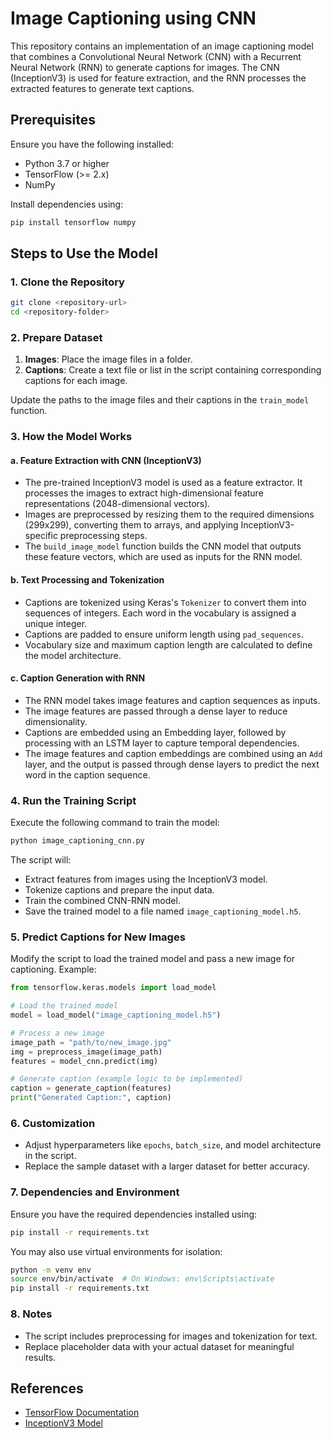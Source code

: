 
# Image Captioning using CNN

This repository contains an implementation of an image captioning model that combines a Convolutional Neural Network (CNN) with a Recurrent Neural Network (RNN) to generate captions for images. The CNN (InceptionV3) is used for feature extraction, and the RNN processes the extracted features to generate text captions.

## Prerequisites

Ensure you have the following installed:

- Python 3.7 or higher
- TensorFlow (>= 2.x)
- NumPy

Install dependencies using:
```bash
pip install tensorflow numpy
```

## Steps to Use the Model

### 1. Clone the Repository
```bash
git clone <repository-url>
cd <repository-folder>
```

### 2. Prepare Dataset

1. **Images**: Place the image files in a folder.
2. **Captions**: Create a text file or list in the script containing corresponding captions for each image.

Update the paths to the image files and their captions in the `train_model` function.

### 3. How the Model Works

#### a. Feature Extraction with CNN (InceptionV3)
- The pre-trained InceptionV3 model is used as a feature extractor. It processes the images to extract high-dimensional feature representations (2048-dimensional vectors).
- Images are preprocessed by resizing them to the required dimensions (299x299), converting them to arrays, and applying InceptionV3-specific preprocessing steps.
- The `build_image_model` function builds the CNN model that outputs these feature vectors, which are used as inputs for the RNN model.

#### b. Text Processing and Tokenization
- Captions are tokenized using Keras's `Tokenizer` to convert them into sequences of integers. Each word in the vocabulary is assigned a unique integer.
- Captions are padded to ensure uniform length using `pad_sequences`.
- Vocabulary size and maximum caption length are calculated to define the model architecture.

#### c. Caption Generation with RNN
- The RNN model takes image features and caption sequences as inputs.
- The image features are passed through a dense layer to reduce dimensionality.
- Captions are embedded using an Embedding layer, followed by processing with an LSTM layer to capture temporal dependencies.
- The image features and caption embeddings are combined using an `Add` layer, and the output is passed through dense layers to predict the next word in the caption sequence.

### 4. Run the Training Script

Execute the following command to train the model:
```bash
python image_captioning_cnn.py
```

The script will:
- Extract features from images using the InceptionV3 model.
- Tokenize captions and prepare the input data.
- Train the combined CNN-RNN model.
- Save the trained model to a file named `image_captioning_model.h5`.

### 5. Predict Captions for New Images

Modify the script to load the trained model and pass a new image for captioning. Example:
```python
from tensorflow.keras.models import load_model

# Load the trained model
model = load_model("image_captioning_model.h5")

# Process a new image
image_path = "path/to/new_image.jpg"
img = preprocess_image(image_path)
features = model_cnn.predict(img)

# Generate caption (example logic to be implemented)
caption = generate_caption(features)
print("Generated Caption:", caption)
```

### 6. Customization

- Adjust hyperparameters like `epochs`, `batch_size`, and model architecture in the script.
- Replace the sample dataset with a larger dataset for better accuracy.

### 7. Dependencies and Environment

Ensure you have the required dependencies installed using:
```bash
pip install -r requirements.txt
```

You may also use virtual environments for isolation:
```bash
python -m venv env
source env/bin/activate  # On Windows: env\Scripts\activate
pip install -r requirements.txt
```

### 8. Notes

- The script includes preprocessing for images and tokenization for text.
- Replace placeholder data with your actual dataset for meaningful results.

## References

- [TensorFlow Documentation](https://www.tensorflow.org/)
- [InceptionV3 Model](https://keras.io/api/applications/inceptionv3/)



